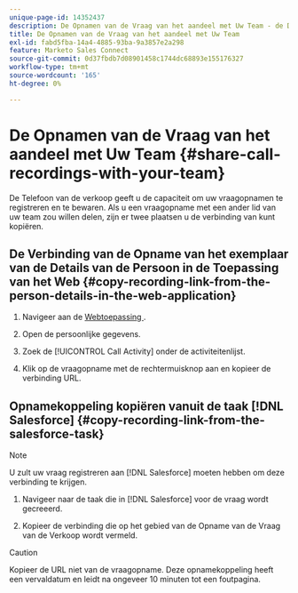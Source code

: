 ```yaml
---
unique-page-id: 14352437
description: De Opnamen van de Vraag van het aandeel met Uw Team - de Documenten van Marketo - de Documentatie van het Product
title: De Opnamen van de Vraag van het aandeel met Uw Team
exl-id: fabd5fba-14a4-4885-93ba-9a3857e2a298
feature: Marketo Sales Connect
source-git-commit: 0d37fbdb7d08901458c1744dc68893e155176327
workflow-type: tm+mt
source-wordcount: '165'
ht-degree: 0%

---
```


# De Opnamen van de Vraag van het aandeel met Uw Team {#share-call-recordings-with-your-team}

De Telefoon van de verkoop geeft u de capaciteit om uw vraagopnamen te registreren en te bewaren. Als u een vraagopname met een ander lid van uw team zou willen delen, zijn er twee plaatsen u de verbinding van kunt kopiëren.

## De Verbinding van de Opname van het exemplaar van de Details van de Persoon in de Toepassing van het Web {#copy-recording-link-from-the-person-details-in-the-web-application}

1. Navigeer aan de [ Webtoepassing ](https://toutapp.com/login).

1. Open de persoonlijke gegevens.

1. Zoek de [!UICONTROL Call Activity] onder de activiteitenlijst.

1. Klik op de vraagopname met de rechtermuisknop aan en kopieer de verbinding URL.

## Opnamekoppeling kopiëren vanuit de taak [!DNL Salesforce] {#copy-recording-link-from-the-salesforce-task}

>[!NOTE]
>
>U zult uw vraag registreren aan [!DNL Salesforce] moeten hebben om deze verbinding te krijgen.

1. Navigeer naar de taak die in [!DNL Salesforce] voor de vraag wordt gecreeerd.

1. Kopieer de verbinding die op het gebied van de Opname van de Vraag van de Verkoop wordt vermeld.

>[!CAUTION]
>
>Kopieer de URL niet van de vraagopname. Deze opnamekoppeling heeft een vervaldatum en leidt na ongeveer 10 minuten tot een foutpagina.
